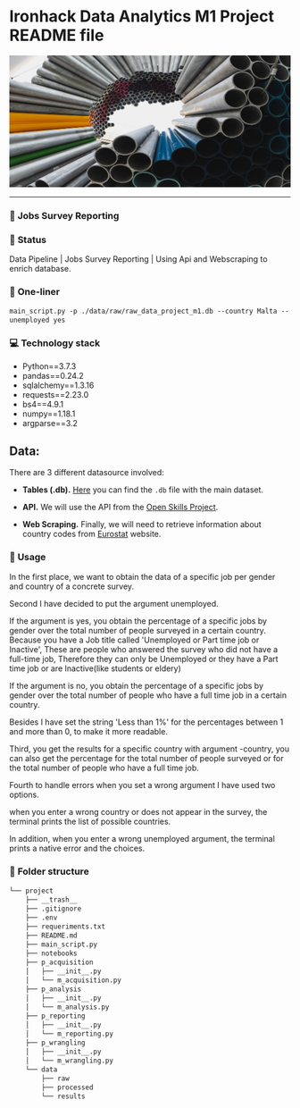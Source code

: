 # Ironhack Data Analytics M1 Project README file



![Image](notebooks/pipeline.jpg)

---



### :raising_hand: **Jobs Survey Reporting** 


### :baby: **Status**
Data Pipeline | Jobs Survey Reporting | Using Api and Webscraping to enrich database.

### :running: **One-liner**

```
main_script.py -p ./data/raw/raw_data_project_m1.db --country Malta --unemployed yes
```


### :computer: **Technology stack**

- Python==3.7.3
- pandas==0.24.2
- sqlalchemy==1.3.16
- requests==2.23.0
- bs4==4.9.1
- numpy==1.18.1
- argparse==3.2

## **Data:**

There are 3 different datasource involved:

- **Tables (.db).** [Here](http://www.potacho.com/files/ironhack/raw_data_project_m1.db) you can find the `.db` file with the main dataset.

- **API.** We will use the API from the [Open Skills Project](http://dataatwork.org/data/).  

- **Web Scraping.** Finally, we will need to retrieve information about country codes from [Eurostat](https://ec.europa.eu/eurostat/statistics-explained/index.php/Glossary:Country_codes) website.

### :see_no_evil: **Usage**

In the first place, we want to obtain the data of a specific job per gender and country of a concrete survey.

Second I have decided to put the argument unemployed.

If the argument is yes, you obtain the percentage of a specific jobs by gender over the total number of people surveyed in a certain country. Because you have a Job title called 'Unemployed or Part time job or Inactive', These are people who answered the survey who did not have a full-time job, Therefore they can only be Unemployed or they have a Part time job or are Inactive(like students or eldery)

If the argument is no, you obtain the percentage of a specific jobs by gender over the total number of people who have a full time job in a certain country. 

Besides I have set the string 'Less than 1%' for the percentages between 1 and more than 0, to make it more readable.

Third, you get the results for a specific country with argument -country, you can also get the percentage for the total number of people surveyed or for the total number of people who have a full time job.

Fourth to handle errors when you set a wrong argument I have used two options.

when you enter a wrong country or does not appear in the survey, the terminal prints the list of possible countries.

In addition, when you enter a wrong unemployed argument, the terminal prints a native error and the choices.

### :file_folder: **Folder structure**
```
└── project
    ├── __trash__
    ├── .gitignore
    ├── .env
    ├── requeriments.txt
    ├── README.md
    ├── main_script.py
    ├── notebooks
    ├── p_acquisition
    │   ├── __init__.py
    │   └── m_acquisition.py
    ├── p_analysis
    │   ├── __init__.py
    │   └── m_analysis.py
    ├── p_reporting
    │   ├── __init__.py
    │   └── m_reporting.py
    ├── p_wrangling
    │   ├── __init__.py
    │   └── m_wrangling.py
    └── data
        ├── raw
        ├── processed
        └── results
```




